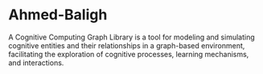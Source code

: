 # Ahmed-Baligh
A Cognitive Computing Graph Library is a tool for modeling and simulating cognitive entities and their relationships in a graph-based environment, facilitating the exploration of cognitive processes, learning mechanisms, and interactions.

